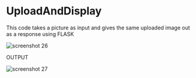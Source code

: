 # UploadAndDisplay
This code takes a picture as input and gives the same uploaded image out as a response using FLASK


![screenshot 26](https://user-images.githubusercontent.com/26388650/28395429-cf83bcd8-6ca8-11e7-92e9-2229d724531a.png)

OUTPUT

![screenshot 27](https://user-images.githubusercontent.com/26388650/28395441-e5efbb16-6ca8-11e7-914a-24bca7466ba2.png)
